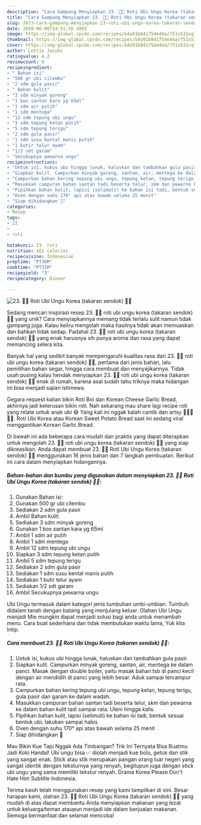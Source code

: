 ```yaml
---
description: "Cara Gampang Menyiapkan 23. 🍠💜 Roti Ubi Ungu Korea (takaran sendok) 💜🍠 Anti Gagal"
title: "Cara Gampang Menyiapkan 23. 🍠💜 Roti Ubi Ungu Korea (takaran sendok) 💜🍠 Anti Gagal"
slug: 2673-cara-gampang-menyiapkan-23-roti-ubi-ungu-korea-takaran-sendok-anti-gagal
date: 2020-06-06T14:51:56.490Z
image: https://img-global.cpcdn.com/recipes/b4a91b841754e44a/751x532cq70/23-🍠💜-roti-ubi-ungu-korea-takaran-sendok-💜🍠-foto-resep-utama.jpg
thumbnail: https://img-global.cpcdn.com/recipes/b4a91b841754e44a/751x532cq70/23-🍠💜-roti-ubi-ungu-korea-takaran-sendok-💜🍠-foto-resep-utama.jpg
cover: https://img-global.cpcdn.com/recipes/b4a91b841754e44a/751x532cq70/23-🍠💜-roti-ubi-ungu-korea-takaran-sendok-💜🍠-foto-resep-utama.jpg
author: Lottie Jacobs
ratingvalue: 4.2
reviewcount: 6
recipeingredient:
- " Bahan isi"
- "500 gr ubi cilembu"
- "2 sdm gula pasir"
- " Bahan kulit"
- "3 sdm minyak goreng"
- "1 box santan kara yg 65ml"
- "1 sdm air putih"
- "1 sdm mentega"
- "12 sdm tepung ubi ungu"
- "3 sdm tepung ketan putih"
- "5 sdm tepung terigu"
- "2 sdm gula pasir"
- "1 sdm susu kental manis putih"
- "1 butir telur ayam"
- "1/2 sdt garam"
- "Secukupnya pewarna ungu"
recipeinstructions:
- "Untuk isi, kukus ubi hingga lunak, haluskan dan tambahkan gula pasir."
- "Siapkan kulit. Campurkan minyak goreng, santan, air, mentega ke dalam panci. Masak dengan double boiler, yaitu masak bahan tsb di panci kecil dengan air mendidih di panci yang lebih besar. Aduk sampai tercampur rata."
- "Campurkan bahan kering tepung ubi ungu, tepung ketan, tepung terigu, gula pasir dan garam ke dalam wadah."
- "Masukkan campuran bahan santan tadi beserta telur, skm dan pewarna ke dalam bahan kulit tadi sampai rata. Uleni hingga kalis."
- "Pipihkan bahan kulit, lapisi (selimuti) ke bahan isi tadi, bentuk sesuai bentuk ubi, lakukan sampai habis."
- "Oven dengan suhu 170° api atas bawah selama 25 menit"
- "Siap dihidangkan 🤤"
categories:
- Resep
tags:
- 23
- 
- roti

katakunci: 23  roti 
nutrition: 161 calories
recipecuisine: Indonesian
preptime: "PT36M"
cooktime: "PT31M"
recipeyield: "3"
recipecategory: Dinner

---
```



![23. 🍠💜 Roti Ubi Ungu Korea (takaran sendok) 💜🍠](https://img-global.cpcdn.com/recipes/b4a91b841754e44a/751x532cq70/23-🍠💜-roti-ubi-ungu-korea-takaran-sendok-💜🍠-foto-resep-utama.jpg)

Sedang mencari inspirasi resep 23. 🍠💜 roti ubi ungu korea (takaran sendok) 💜🍠 yang unik? Cara menyiapkannya memang tidak terlalu sulit namun tidak gampang juga. Kalau keliru mengolah maka hasilnya tidak akan memuaskan dan bahkan tidak sedap. Padahal 23. 🍠💜 roti ubi ungu korea (takaran sendok) 💜🍠 yang enak harusnya sih punya aroma dan rasa yang dapat memancing selera kita.

Banyak hal yang sedikit banyak mempengaruhi kualitas rasa dari 23. 🍠💜 roti ubi ungu korea (takaran sendok) 💜🍠, pertama dari jenis bahan, lalu pemilihan bahan segar, hingga cara membuat dan menyajikannya. Tidak usah pusing kalau hendak menyiapkan 23. 🍠💜 roti ubi ungu korea (takaran sendok) 💜🍠 enak di rumah, karena asal sudah tahu triknya maka hidangan ini bisa menjadi sajian istimewa.

Gegara request kalian bikin Roti Boi dan Korean Cheese Garlic Bread, akhirnya jadi keterusan bikin roti. Nah sekarang mau share lagi recipe roti yang relate untuk anak ubi 😅 Yang kali ini nggak kalah cantik dan artsy 🍠🍠🍠🍠🍠. Roti Ubi Korea atau Korean Sweet Potato Bread saat ini sedang viral menggantikan Korean Garlic Bread.


Di bawah ini ada beberapa cara mudah dan praktis yang dapat diterapkan untuk mengolah 23. 🍠💜 roti ubi ungu korea (takaran sendok) 💜🍠 yang siap dikreasikan. Anda dapat membuat 23. 🍠💜 Roti Ubi Ungu Korea (takaran sendok) 💜🍠 menggunakan 16 jenis bahan dan 7 langkah pembuatan. Berikut ini cara dalam menyiapkan hidangannya.

<!--inarticleads1-->

##### Bahan-bahan dan bumbu yang digunakan dalam menyiapkan 23. 🍠💜 Roti Ubi Ungu Korea (takaran sendok) 💜🍠:

1. Gunakan  Bahan isi:
1. Gunakan 500 gr ubi cilembu
1. Sediakan 2 sdm gula pasir
1. Ambil  Bahan kulit:
1. Sediakan 3 sdm minyak goreng
1. Gunakan 1 box santan kara yg 65ml
1. Ambil 1 sdm air putih
1. Ambil 1 sdm mentega
1. Ambil 12 sdm tepung ubi ungu
1. Siapkan 3 sdm tepung ketan putih
1. Ambil 5 sdm tepung terigu
1. Sediakan 2 sdm gula pasir
1. Sediakan 1 sdm susu kental manis putih
1. Sediakan 1 butir telur ayam
1. Sediakan 1/2 sdt garam
1. Ambil Secukupnya pewarna ungu


Ubi Ungu termasuk dalam kategori jenis tumbuhan umbi-umbian. Tumbuh didalam tanah dengan batang yang menjulang keluar. Olahan Ubi Ungu manjadi Mie mungkin dapat menjadi solusi bagi anda untuk menambah menu. Cara buat sederhana dan tidak membutukan waktu lama, Yuk kita Intip. 

<!--inarticleads2-->

##### Cara membuat 23. 🍠💜 Roti Ubi Ungu Korea (takaran sendok) 💜🍠:

1. Untuk isi, kukus ubi hingga lunak, haluskan dan tambahkan gula pasir.
1. Siapkan kulit. Campurkan minyak goreng, santan, air, mentega ke dalam panci. Masak dengan double boiler, yaitu masak bahan tsb di panci kecil dengan air mendidih di panci yang lebih besar. Aduk sampai tercampur rata.
1. Campurkan bahan kering tepung ubi ungu, tepung ketan, tepung terigu, gula pasir dan garam ke dalam wadah.
1. Masukkan campuran bahan santan tadi beserta telur, skm dan pewarna ke dalam bahan kulit tadi sampai rata. Uleni hingga kalis.
1. Pipihkan bahan kulit, lapisi (selimuti) ke bahan isi tadi, bentuk sesuai bentuk ubi, lakukan sampai habis.
1. Oven dengan suhu 170° api atas bawah selama 25 menit
1. Siap dihidangkan 🤤


Mau Bikin Kue Tapi Nggak Ada Timbangan? Trik Ini Ternyata Bisa Buatmu Jadi Koki Handal! Ubi ungu bisa ✅ diolah menjadi kue bolu, getuk dan stik yang sangat enak. Stick atau stik merupakan pangan orang luar negeri yang sangat identik dengan teksturnya yang renyah, begitupun juga dengan stick ubi ungu yang sama memiliki tekstur renyah. Drama Korea Please Don&#39;t Hate Him Subtitle Indonesia. 

Terima kasih telah menggunakan resep yang kami tampilkan di sini. Besar harapan kami, olahan 23. 🍠💜 Roti Ubi Ungu Korea (takaran sendok) 💜🍠 yang mudah di atas dapat membantu Anda menyiapkan makanan yang lezat untuk keluarga/teman ataupun menjadi ide dalam berjualan makanan. Semoga bermanfaat dan selamat mencoba!
